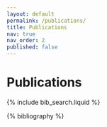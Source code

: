 ```yaml
---
layout: default
permalink: /publications/
title: Publications
nav: true
nav_order: 2
published: false
---
```


<!-- _pages/publications.md -->
<h1 class="post-title">Publications</h1>

<!-- Bibsearch Feature -->

{% include bib_search.liquid %}

<div class="publications">

{% bibliography %}

</div>
